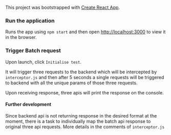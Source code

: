 This project was bootstrapped with [Create React App](https://github.com/facebook/create-react-app).

### Run the application

Runs the app using `npm start` and then
open [http://localhost:3000](http://localhost:3000) to view it in the browser.

### Trigger Batch request

Upon launch, click `Initialise test`. 

It will trigger three requests to the backend which will be intercepted by `interceptor.js` and then after 5 seconds a single requests will be triggered to backend with all the unique params of those three requests.

Upon receiving response, three apis will print the response on the console.


#### Further development

Since backend api is not returning response in the desired format at the moment, there is a task to individually map the batch api response to original three api requests. More details in the comments of `interceptor.js`


